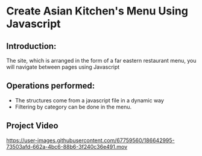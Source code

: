 # Create Asian Kitchen's Menu Using Javascript

## Introduction:
The site, which is arranged in the form of a far eastern restaurant menu, you will navigate between pages using Javascript

## Operations performed:
- The structures come from a javascript file in a dynamic way
- Filtering by category can be done in the menu.

## Project Video



https://user-images.githubusercontent.com/67759560/186642995-73503afd-662a-4bc6-88b6-3f240c36e491.mov

